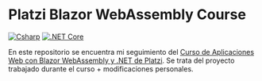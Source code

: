 # Platzi Blazor WebAssembly Course

[![Csharp](https://img.shields.io/badge/C%23-239120?style=for-the-badge&logo=csharp&logoColor=white)](https://dotnet.microsoft.com/en-us/languages/csharp)
[![.NET Core](https://img.shields.io/badge/.NET-512BD4?style=for-the-badge&logo=dotnet&logoColor=white)](https://dotnet.microsoft.com/en-us/download/dotnet/8.0)

En este repositorio se encuentra mi seguimiento del [Curso de Aplicaciones Web con Blazor WebAssembly y .NET de Platzi](https://platzi.com/cursos/blazor-webassembly/). Se trata del proyecto trabajado durante el curso + modificaciones personales.
